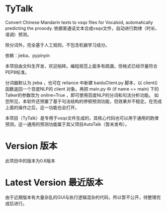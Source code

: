 # TyTalk
Convert Chinese Mandarin texts to vsqx files for Vocaloid, automatically predicting the prosody.
依据普通话文本合成vsqx文件，自动进行韵律（时长、语调）预测。

除分词外，完全基于人工规则，不包含机器学习成分。

依赖：jieba、pypinyin

本项目由文科生开发，欢迎拍砖。编程规范上面多有疏漏，但格式已经尽量符合PEP8标准。

分词器默认为 jieba ，也可在 reliance 中新建 baiduClient.py 脚本，以 client() 函数返回一个百度NLP的 client 对象。再把 main.py 中 (if name == main) 下的 Talker的参数改为 online=True ，即可使用百度NLP的分词和句法分析功能。
如您所见，本软件还预置了基于句法结构的停顿预测功能，但效果并不稳定。在完成上面的操作之后，这一功能也会打开。

本项目（TyTalk）是专用于vsqx文件生成的，其核心代码也可以用于通用的韵律预测。这一通用的预测功能属于其父项目AutoTalk（暂未发布）。
# Version 版本
此项目中的版本为0.6版本

# Latest Version 最近版本
由于近期版本有大量杂乱的GUI与执行逻辑混杂的代码，所以暂不公开，待整理完成后进行。
